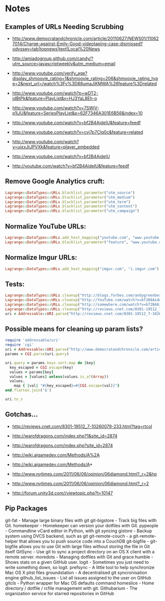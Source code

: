 # Notes

## Examples of URLs Needing Scrubbing

* http://www.democratandchronicle.com/article/20110627/NEWS01/110627014/Charge-against-Emily-Good-videotaping-case-dismissed?odyssey=tab|topnews|text|Local%20News

* http://amiadogroup.github.com/candy/?utm_source=javascriptweekly&utm_medium=email
* http://www.youtube.com/verify_age?display_shmoovie_rating=1&shmoovie_rating=206&shmoovie_rating_type=2&next_url=/watch%3Fv%3D88umaJiKMWA%26feature%3Drelated
* http://www.youtube.com/watch?p=wDT2-jdBtPk&feature=PlayList&v=HJ3YaL8Eh-o
* http://www.youtube.com/watch?v=7SWjV-p1jJU&feature=SeriesPlayList&p=62F7346A301E6B56&index=10
* http://www.youtube.com/watch?v=bf2B4AideIU&feature=feedf
* http://www.youtube.com/watch?v=cvj7p7Clq0c&feature=related
* http://www.youtube.com/watch?v=uixxJtJPVXk&feature=player_embedded
* http://www.youtube.com/watch?v=bf2B4AideIU
* http://youtube.com/watch?v=bf2B4AideIU&feature=feedf


## Remove Google Analytics cruft:

```ruby
Lagrange::DataTypes::URLs.blacklist_parameter("utm_source")
Lagrange::DataTypes::URLs.blacklist_parameter("utm_medium")
Lagrange::DataTypes::URLs.blacklist_parameter("utm_term")
Lagrange::DataTypes::URLs.blacklist_parameter("utm_content")
Lagrange::DataTypes::URLs.blacklist_parameter("utm_campaign")
```


## Normalize YouTube URLs:

```ruby
Lagrange::DataTypes::URLs.add_host_mapping("youtube.com", "www.youtube.com")
Lagrange::DataTypes::URLs.blacklist_parameter("feature", "www.youtube.com")
```


## Normalize Imgur URLs:

```ruby
Lagrange::DataTypes::URLs.add_host_mapping("imgur.com", "i.imgur.com")
```


## Tests:

```ruby
Lagrange::DataTypes::URLs.cleanup("http://blogs.forbes.com/andygreenberg/2011/07/29/undeterred-by-arrests-anonymous-spills-data-from-fbi-contractor-mantech/")
Lagrange::DataTypes::URLs.cleanup("http://YouTube.com/watch?v=bf2B4AideIU&feature=feedf&feature=feedf&utm_source=dhjksdh").to_s
Lagrange::DataTypes::URLs.cleanup("http://somewhere.com/watch?v=bf2B4AideIU&feature=feedf&feature=feedf&utm_source=dhjksdh").to_s
Lagrange::DataTypes::URLs.cleanup("http://reviews.cnet.com/8301-19512_7-10260079-233.html?tag=rtcol;inTheNewsNow").to_s
uri = Addressable::URI.parse("http://reviews.cnet.com/8301-19512_7-10260079-233.html?tag=rtcol;inTheNewsNow")
```


## Possible means for cleaning up param lists?

```ruby
require 'addressable/uri'
require 'cgi'
uri = Addressable::URI.parse("http://www.democratandchronicle.com/article/?x=1&x=2&x=&y=")
params = CGI.parse(uri.query)

uri.query = params.keys.sort.map do |key|
  key_escaped = CGI.escape(key)
  values = params[key]
  values = [values] unless(values.is_a?(Array))
  values.
    map { |val| "#{key_escaped}=#{CGI.escape(val)}"}
end.flatten.join('&')

uri.to_s
```


## Gotchas...

* http://reviews.cnet.com/8301-19512_7-10260079-233.html?tag=rtcol

* http://warofdragons.com/index.php?1&site_id=2874
* http://warofdragons.com/index.php?site_id=2874


* http://wiki.aigamedev.com/Methods/A%2A
* http://wiki.aigamedev.com/Methods/A*

* http://www.nytimes.com/2011/06/06/opinion/06diamond.html?_r=2&hp
* http://www.nytimes.com/2011/06/06/opinion/06diamond.html?_r=2

* http://forum.unity3d.com//viewtopic.php?t=10147






## Pip Packages

git-fat                   - Manage large binary files with git
git-bigstore              - Track big files with Git.
homekeeper                - Homekeeper can version your dotfiles with Git.
pypeople                  - Commandline vCard editor in Python, with git syncing
gistore                   - Backup system using DVCS backend, such as git
git-remote-couch          - a git-remote-helper that allows you to push source code into a CouchDB
git-bigfile               - git-bigfile allows you to use Git with large files without storing the file in Git itself
GitSync                   - Use git to sync a project directory on an OS X client with a remote server.
moredots                  - Managing dotfiles with Git and grace
humble                    - Shows stats on a given GitHub user.
logit                     - Sometimes you just need to write something down, so logit.
prefsync                  - A little tool to help synchronize Mac OS X plist files
groundstation             - A decentralised git syncronisation engine
github_list_issues        - List all issues assigned to the user on GitHub
gitcls                    - Python wrapper for Mac OS defaults command
homeslice                 - Home directory / dotfile / rcfile management with git.
Githubarium               - The organization service for starred repositories in GitHub

